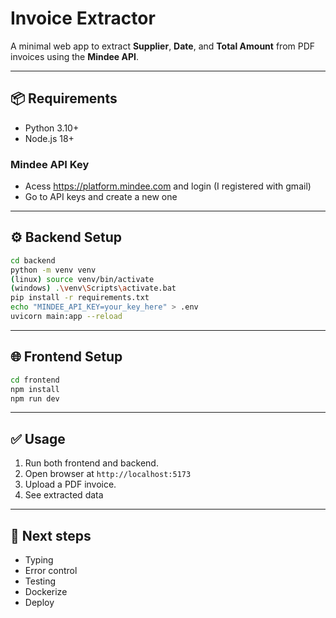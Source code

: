 # Invoice Extractor

A minimal web app to extract **Supplier**, **Date**, and **Total Amount** from PDF invoices using the **Mindee API**.

---

## 📦 Requirements

- Python 3.10+
- Node.js 18+

### Mindee API Key 
- Acess https://platform.mindee.com and login (I registered with gmail)
- Go to API keys and create a new one

---

## ⚙️ Backend Setup

```bash
cd backend
python -m venv venv
(linux) source venv/bin/activate
(windows) .\venv\Scripts\activate.bat
pip install -r requirements.txt
echo "MINDEE_API_KEY=your_key_here" > .env
uvicorn main:app --reload
```

---

## 🌐 Frontend Setup

```bash
cd frontend
npm install
npm run dev
```

---

## ✅ Usage

1. Run both frontend and backend.
2. Open browser at `http://localhost:5173`
3. Upload a PDF invoice.
4. See extracted data

---

## 👣 Next steps
- Typing
- Error control
- Testing
- Dockerize
- Deploy